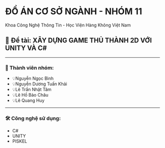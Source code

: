 # ĐỒ ÁN CƠ SỞ NGÀNH - NHÓM 11

Khoa Công Nghệ Thông Tin - Học Viện Hàng Không Việt Nam

## 📌 Đề tài: XÂY DỰNG GAME THỦ THÀNH 2D VỚI UNITY VÀ C#

---

### 👥 Thành viên nhóm:
- 💡Nguyễn Ngọc Bình
- 💡Nguyễn Dương Tuấn Khải
- 💡Lê Trần Nhật Tâm
- 💡Lê Hồ Bảo Châu
- 💡Lê Quang Huy


---

### 🛠️ Công nghệ sử dụng:
- C#
- UNITY
- PISKEL
